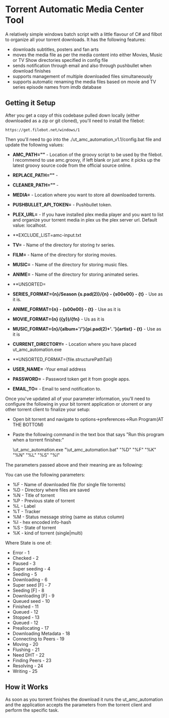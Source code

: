 # Torrent Automatic Media Center Tool
A relatively simple windows batch script with a little flavour of C# and filbot to organize all your
torrent downloads. It has the following features:

 * downloads subtitles, posters and fan arts
 * moves the media file as per the media content into either Movies, Music or TV Show directories specified in config file 
 * sends notification through email and also through pushbullet when download finishes
 * supports management of multiple downloaded files simultaneously
 * supports automatic renaming the media files based on movie and TV series episode names from imdb database

## Getting it Setup
After you get a copy of this codebase pulled down locally (either downloaded as a zip or git cloned), you'll need to install the filebot:

    https://get.filebot.net/windows/1

Then you'll need to go into the ./ut_amc_automation_v1.1/config.bat file and update the following values:

 * **AMC_PATH="<optional>"** - Location of the groovy script to be used by the filebot. I recommend to use amc.groovy, if left blank or just amc it picks up the latest groovy source code from the official source online.

* **REPLACE_PATH="<leave this field blank>"** - 
* **CLEANER_PATH="<leave this field blank>"** - 
* **MEDIA=<path>** - Location where you want to store all downloaded torrents.
* **PUSHBULLET_API_TOKEN=<token>** - Pushbullet token.
* **PLEX_URL=<optional>** - If you have installed plex media player and you want to list and organize your torrent media in plex us the plex server url. Default value: localhost.
* **EXCLUDE_LIST=amc-input.txt
* **TV=<tv directory>** - Name of the directory for storing tv series.
* **FILM=<film directory>** - Name of the directory for storing movies.
* **MUSIC=<music directory>** - Name of the directory for storing music files.
* **ANIME=<anime directory>** - Name of the directory for storing animated series.
* **UNSORTED=<Unsorted>
* **SERIES_FORMAT={n}/Season {s.pad(2)}/{n} - {s00e00} - {t}** - Use as it is.
* **ANIME_FORMAT={n} - {s00e00} - {t}** - Use as it is
* **MOVIE_FORMAT={n} ({y})/{fn}** - Us as it is
* **MUSIC_FORMAT={n}/{album+'/'}{pi.pad(2)+'. '}{artist} - {t}** - Use as it is
* **CURRENT_DIRECTORY=<directory>** - Location where you have placed ut_amc_automation.exe
* **UNSORTED_FORMAT={file.structurePathTail}
* **USER_NAME=<email from>** -Your email address 
* **PASSWORD=<password token>** - Password token get it from google apps.
* **EMAIL_TO=<email to>** - Email to send notification to.

Once you've updated all of your parameter information, you'll need to configure the following in your bit torrent application or utorrent or any other torrent client to finalize your setup:

* Open bit torrent and navigate to options->preferences->Run Program(AT THE BOTTOM)
* Paste the following command in the text box that says "Run this program when a torrent finishes:"

	<fill path of the location of the executable file>\ut_amc_automation.exe "<full path of the excutable file>\ut_amc_automation.bat" "%D" "%F" "%K" "%N" "%L" "%S" "%I"

The parameters passed above and their meaning are as following:

You can use the following parameters:

 * %F - Name of downloaded file (for single file torrents)
 * %D - Directory where files are saved
 * %N - Title of torrent
 * %P - Previous state of torrent
 * %L - Label
 * %T - Tracker
 * %M - Status message string (same as status column)
 * %I - hex encoded info-hash
 * %S - State of torrent
 * %K - kind of torrent (single|multi)

Where State is one of:

 * Error - 1
 * Checked - 2
 * Paused - 3
 * Super seeding - 4
 * Seeding - 5
 * Downloading - 6
 * Super seed [F] - 7
 * Seeding [F] - 8
 * Downloading [F] - 9
 * Queued seed - 10
 * Finished - 11
 * Queued - 12
 * Stopped - 13
 * Queued - 12
 * Preallocating - 17
 * Downloading Metadata - 18
 * Connecting to Peers - 19
 * Moving - 20
 * Flushing - 21
 * Need DHT - 22
 * Finding Peers - 23
 * Resolving - 24
 * Writing - 25
 
## How it Works
As soon as you torrent finishes the download it runs the ut_amc_automation and the application accepts the parameters from the torrent client and perform the specific task.
